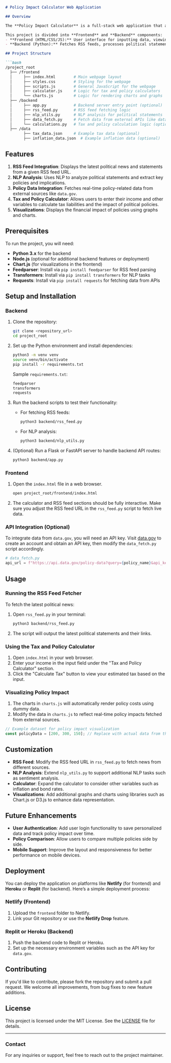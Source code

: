 

```markdown
# Policy Impact Calculator Web Application

## Overview

The **Policy Impact Calculator** is a full-stack web application that allows users to analyze the real-time financial impact of political policies. It integrates RSS feeds from political news sites, analyzes political statements using Natural Language Processing (NLP), and calculates tax and policy impacts based on user inputs such as income, inflation rates, and bond market data.

This project is divided into **Frontend** and **Backend** components:
- **Frontend (HTML/CSS/JS):** User interface for inputting data, viewing RSS feeds, and calculating policy impacts.
- **Backend (Python):** Fetches RSS feeds, processes political statements using NLP, and interacts with external APIs like `data.gov` to retrieve policy-related data.

## Project Structure

```bash
/project_root
  ├── /frontend
  │     ├── index.html        # Main webpage layout
  │     ├── styles.css        # Styling for the webpage
  │     ├── scripts.js        # General JavaScript for the webpage
  │     ├── calculator.js     # Logic for tax and policy calculators
  │     └── charts.js         # Logic for rendering charts and graphs
  ├── /backend
  │     ├── app.py            # Backend server entry point (optional)
  │     ├── rss_feed.py       # RSS feed fetching logic
  │     ├── nlp_utils.py      # NLP analysis for political statements
  │     ├── data_fetch.py     # Fetch data from external APIs like data.gov
  │     └── calculations.py   # Tax and policy calculation logic (optional)
  ├── /data
        ├── tax_data.json     # Example tax data (optional)
        ├── inflation_data.json  # Example inflation data (optional)
```

## Features

1. **RSS Feed Integration**: Displays the latest political news and statements from a given RSS feed URL.
2. **NLP Analysis**: Uses NLP to analyze political statements and extract key policies and implications.
3. **Policy Data Integration**: Fetches real-time policy-related data from external sources like `data.gov`.
4. **Tax and Policy Calculator**: Allows users to enter their income and other variables to calculate tax liabilities and the impact of political policies.
5. **Visualizations**: Displays the financial impact of policies using graphs and charts.

## Prerequisites

To run the project, you will need:

- **Python 3.x** for the backend
- **Node.js** (optional for additional backend features or deployment)
- **Chart.js** (for visualizations in the frontend)
- **Feedparser**: Install via `pip install feedparser` for RSS feed parsing
- **Transformers**: Install via `pip install transformers` for NLP tasks
- **Requests**: Install via `pip install requests` for fetching data from APIs

## Setup and Installation

### Backend

1. Clone the repository:
   ```bash
   git clone <repository_url>
   cd project_root
   ```

2. Set up the Python environment and install dependencies:
   ```bash
   python3 -m venv venv
   source venv/bin/activate
   pip install -r requirements.txt
   ```

   Sample `requirements.txt`:
   ```txt
   feedparser
   transformers
   requests
   ```

3. Run the backend scripts to test their functionality:
   - For fetching RSS feeds:
     ```bash
     python3 backend/rss_feed.py
     ```
   - For NLP analysis:
     ```bash
     python3 backend/nlp_utils.py
     ```

4. (Optional) Run a Flask or FastAPI server to handle backend API routes:
   ```bash
   python3 backend/app.py
   ```

### Frontend

1. Open the `index.html` file in a web browser.
   ```bash
   open project_root/frontend/index.html
   ```
   
2. The calculator and RSS feed sections should be fully interactive. Make sure you adjust the RSS feed URL in the `rss_feed.py` script to fetch live data.

### API Integration (Optional)

To integrate data from `data.gov`, you will need an API key. Visit [data.gov](https://www.data.gov/) to create an account and obtain an API key, then modify the `data_fetch.py` script accordingly.

```python
# data_fetch.py
api_url = f"https://api.data.gov/policy-data?query={policy_name}&api_key=YOUR_API_KEY"
```

## Usage

### Running the RSS Feed Fetcher

To fetch the latest political news:

1. Open `rss_feed.py` in your terminal:
   ```bash
   python3 backend/rss_feed.py
   ```

2. The script will output the latest political statements and their links.

### Using the Tax and Policy Calculator

1. Open `index.html` in your web browser.
2. Enter your income in the input field under the "Tax and Policy Calculator" section.
3. Click the "Calculate Tax" button to view your estimated tax based on the input.

### Visualizing Policy Impact

1. The charts in `charts.js` will automatically render policy costs using dummy data. 
2. Modify the data in `charts.js` to reflect real-time policy impacts fetched from external sources.

```javascript
// Example dataset for policy impact visualization
const policyData = [200, 300, 150]; // Replace with actual data from the API
```

## Customization

- **RSS Feed**: Modify the RSS feed URL in `rss_feed.py` to fetch news from different sources.
- **NLP Analysis**: Extend `nlp_utils.py` to support additional NLP tasks such as sentiment analysis.
- **Calculator**: Expand the calculator to consider other variables such as inflation and bond rates.
- **Visualizations**: Add additional graphs and charts using libraries such as Chart.js or D3.js to enhance data representation.

## Future Enhancements

- **User Authentication**: Add user login functionality to save personalized data and track policy impact over time.
- **Policy Comparison**: Allow users to compare multiple policies side by side.
- **Mobile Support**: Improve the layout and responsiveness for better performance on mobile devices.

## Deployment

You can deploy the application on platforms like **Netlify** (for frontend) and **Heroku** or **Replit** (for backend). Here’s a simple deployment process:

### Netlify (Frontend)

1. Upload the `frontend` folder to Netlify.
2. Link your Git repository or use the **Netlify Drop** feature.

### Replit or Heroku (Backend)

1. Push the backend code to Replit or Heroku.
2. Set up the necessary environment variables such as the API key for `data.gov`.

## Contributing

If you'd like to contribute, please fork the repository and submit a pull request. We welcome all improvements, from bug fixes to new feature additions.

## License

This project is licensed under the MIT License. See the [LICENSE](LICENSE) file for details.

---

### Contact

For any inquiries or support, feel free to reach out to the project maintainer.

```

